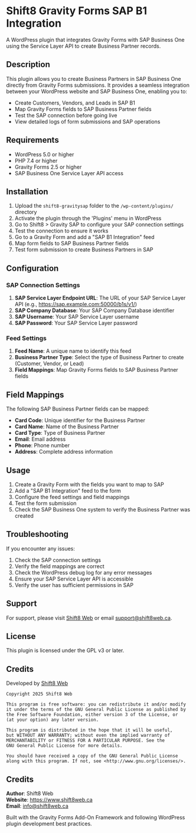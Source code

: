 # Shift8 Gravity Forms SAP B1 Integration

A WordPress plugin that integrates Gravity Forms with SAP Business One using the Service Layer API to create Business Partner records.

## Description

This plugin allows you to create Business Partners in SAP Business One directly from Gravity Forms submissions. It provides a seamless integration between your WordPress website and SAP Business One, enabling you to:

- Create Customers, Vendors, and Leads in SAP B1
- Map Gravity Forms fields to SAP Business Partner fields
- Test the SAP connection before going live
- View detailed logs of form submissions and SAP operations

## Requirements

- WordPress 5.0 or higher
- PHP 7.4 or higher
- Gravity Forms 2.5 or higher
- SAP Business One Service Layer API access

## Installation

1. Upload the `shift8-gravitysap` folder to the `/wp-content/plugins/` directory
2. Activate the plugin through the 'Plugins' menu in WordPress
3. Go to Shift8 > Gravity SAP to configure your SAP connection settings
4. Test the connection to ensure it works
5. Go to a Gravity Form and add a "SAP B1 Integration" feed
6. Map form fields to SAP Business Partner fields
7. Test form submission to create Business Partners in SAP

## Configuration

### SAP Connection Settings

1. **SAP Service Layer Endpoint URL**: The URL of your SAP Service Layer API (e.g., https://sap.example.com:50000/b1s/v1/)
2. **SAP Company Database**: Your SAP Company Database identifier
3. **SAP Username**: Your SAP Service Layer username
4. **SAP Password**: Your SAP Service Layer password

### Feed Settings

1. **Feed Name**: A unique name to identify this feed
2. **Business Partner Type**: Select the type of Business Partner to create (Customer, Vendor, or Lead)
3. **Field Mappings**: Map Gravity Forms fields to SAP Business Partner fields

## Field Mappings

The following SAP Business Partner fields can be mapped:

- **Card Code**: Unique identifier for the Business Partner
- **Card Name**: Name of the Business Partner
- **Card Type**: Type of Business Partner
- **Email**: Email address
- **Phone**: Phone number
- **Address**: Complete address information

## Usage

1. Create a Gravity Form with the fields you want to map to SAP
2. Add a "SAP B1 Integration" feed to the form
3. Configure the feed settings and field mappings
4. Test the form submission
5. Check the SAP Business One system to verify the Business Partner was created

## Troubleshooting

If you encounter any issues:

1. Check the SAP connection settings
2. Verify the field mappings are correct
3. Check the WordPress debug log for any error messages
4. Ensure your SAP Service Layer API is accessible
5. Verify the user has sufficient permissions in SAP

## Support

For support, please visit [Shift8 Web](https://www.shift8web.ca) or email support@shift8web.ca.

## License

This plugin is licensed under the GPL v3 or later.

## Credits

Developed by [Shift8 Web](https://www.shift8web.ca)

```
Copyright 2025 Shift8 Web

This program is free software: you can redistribute it and/or modify
it under the terms of the GNU General Public License as published by
the Free Software Foundation, either version 3 of the License, or
(at your option) any later version.

This program is distributed in the hope that it will be useful,
but WITHOUT ANY WARRANTY; without even the implied warranty of
MERCHANTABILITY or FITNESS FOR A PARTICULAR PURPOSE. See the
GNU General Public License for more details.

You should have received a copy of the GNU General Public License
along with this program. If not, see <http://www.gnu.org/licenses/>.
```

## Credits

**Author**: Shift8 Web  
**Website**: https://www.shift8web.ca  
**Email**: info@shift8web.ca

Built with the Gravity Forms Add-On Framework and following WordPress plugin development best practices. 